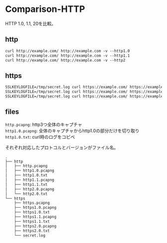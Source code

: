# Comparison-HTTP

HTTP 1.0, 1.1, 20を比較。

## http

```txt
curl http://example.com/ http://example.com -v --http1.0
curl http://example.com/ http://example.com -v --http1.1
curl http://example.com/ http://example.com -v --http2
```

## https

```txt
SSLKEYLOGFILE=/tmp/secret.log curl https://example.com/ https://example.com -v --http1.0
SSLKEYLOGFILE=/tmp/secret.log curl https://example.com/ https://example.com -v --http1.1
SSLKEYLOGFILE=/tmp/secret.log curl https://example.com/ https://example.com -v --http2
```

## files

`http.pcapng`: http3つ全体のキャプチャ  
`http1.0.pcapng`: 全体のキャプチャからhttp1.0の部分だけを切り取り  
`http1.0.txt`: curl時のログをコピペ

それぞれ対応したプロトコルとバージョンがファイル名。

```txt
.
├── http
│   ├── http.pcapng
│   ├── http1.0.pcapng
│   ├── http1.0.txt
│   ├── http1.1.pcapng
│   ├── http1.1.txt
│   ├── http2.0.pcapng
│   └── http2.0.txt
└── https
    ├── https.pcapng
    ├── https1.0.pcapng
    ├── https1.0.txt
    ├── https1.1.pcapng
    ├── https1.1.txt
    ├── https2.0.pcapng
    ├── https2.0.txt
    └── secret.log
```
